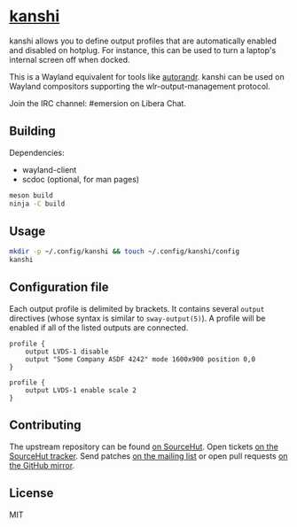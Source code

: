 # [kanshi]

kanshi allows you to define output profiles that are automatically enabled and
disabled on hotplug. For instance, this can be used to turn a laptop's internal
screen off when docked.

This is a Wayland equivalent for tools like [autorandr]. kanshi can be used on
Wayland compositors supporting the wlr-output-management protocol.

Join the IRC channel: #emersion on Libera Chat.

## Building

Dependencies:

* wayland-client
* scdoc (optional, for man pages)

```sh
meson build
ninja -C build
```

## Usage

```sh
mkdir -p ~/.config/kanshi && touch ~/.config/kanshi/config
kanshi
```

## Configuration file

Each output profile is delimited by brackets. It contains several `output`
directives (whose syntax is similar to `sway-output(5)`). A profile will be
enabled if all of the listed outputs are connected.

```
profile {
	output LVDS-1 disable
	output "Some Company ASDF 4242" mode 1600x900 position 0,0
}

profile {
	output LVDS-1 enable scale 2
}
```

## Contributing

The upstream repository can be found [on SourceHut][repo]. Open tickets [on
the SourceHut tracker][issue-tracker]. Send patches
[on the mailing list][mailing-list] or open pull requests
[on the GitHub mirror][github].

## License

MIT

[kanshi]: https://wayland.emersion.fr/kanshi/
[autorandr]: https://github.com/phillipberndt/autorandr
[repo]: https://git.sr.ht/~emersion/kanshi
[issue-tracker]: https://todo.sr.ht/~emersion/kanshi
[mailing-list]: https://lists.sr.ht/~emersion/public-inbox
[github]: https://github.com/emersion/kanshi
